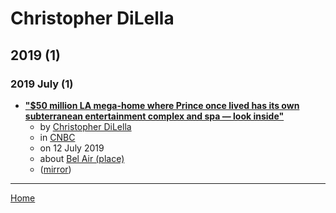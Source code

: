 # Christopher DiLella

## 2019 (1)

### 2019 July (1)

 - [**"$50 million LA mega-home where Prince once lived has its own subterranean entertainment complex and spa — look inside"**](https://www.cnbc.com/2019/07/12/photos-inside-multimillion-dollar-la-mansion-where-prince-once-lived.html)
    - by [Christopher DiLella](../../authors/christopher-dilella/index.md)
    - in [CNBC](../../publications/cnbc/index.md)
    - on 12 July 2019
    - about [Bel Air (place)](../../topics/place/bel-air/index.md)
    - ([mirror](https://web.archive.org/web/*/https://www.cnbc.com/2019/07/12/photos-inside-multimillion-dollar-la-mansion-where-prince-once-lived.html))

----

[Home](../index.md)
